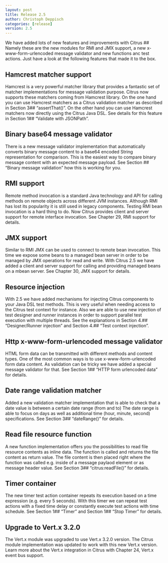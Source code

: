 ```yaml
---
layout: post
title: Release 2.5
author: Christoph Deppisch
categories: [release]
version: 2.5
---
```


We have added lots of new features and improvements with Citrus ## Namely these are the new modules for RMI and JMX support, a new x-www-form-urlencoded message validator and new functions anc test actions. Just have a look at the following features that made it to the box.

## Hamcrest matcher support
Hamcrest is a very powerful matcher library that provides a fantastic set of matcher implementations for message validation purpose. Citrus now supports these matchers coming from Hamcrest library. On the one hand you can use Hamcrest matchers as a Citrus validation matcher as described in Section 3## “assertThat()”. On the other hand you can use Hamcrest matchers now directly using the Citrus Java DSL. See details for this feature in Section 1## “Validate with JSONPath”.

## Binary base64 message validator
There is a new message validator implementation that automatically converts binary message content to a base64 encoded String representation for comparison. This is the easiest way to compare binary message content with an expected message payload. See Section ## “Binary message validation” how this is working for you.

## RMI support
Remote method invocation is a standard Java technology and API for calling methods on remote objects across different JVM instances. Although RMI has lost its popularity it is still used in legacy components. Testing RMI bean invocation is a hard thing to do. Now Citrus provides client and server support for remote interface invocation. See Chapter 29, RMI support for details.

## JMX support
Similar to RMI JMX can be used to connect to remote bean invocation. This time we expose some beans to a managed bean server in order to be managed by JMX operations for read and write. With Citrus 2.5 we have added a client and server support for calling and providing managed beans on a mbean server. See Chapter 30, JMX support for details.

## Resource injection
With 2.5 we have added mechanisms for injecting Citrus components to your Java DSL test methods. This is very useful when needing access to the Citrus test context for instance. Also we are able to use new injection of test designer and runner instances in order to support parallel test execution with multiple threads. See the explanations in Section 4.## “Designer/Runner injection” and Section 4.## “Test context injection”.

## Http x-www-form-urlencoded message validator
HTML form data can be transmitted with different methods and content types. One of the most common ways is to use x-www-form-urlencoded form data content. As validation can be tricky we have added a special message validator for that. See Section 1## “HTTP form urlencoded data” for details.

## Date range validation matcher
Added a new validation matcher implementation that is able to check that a date value is between a certain date range (from and to) The date range is able to focus on days as well as additional time (hour, minute, second) specifications. See Section 3## “dateRange()” for details.

## Read file resource function
A new function implementation offers you the possibilities to read file resource contents as inline data. The function is called and returns the file content as return value. The file content is then placed right where the function was called e.g. inside of a message paylaod element or as message header value. See Section 3## “citrus:readFile()” for details.

## Timer container
The new timer test action container repeats its execution based on a time expression (e.g. every 5 seconds). With this timer we can repeat test actions with a fixed time delay or constantly execute test actions with time schedule. See Section 1## “Timer” and Section 1## “Stop Timer” for details.

## Upgrade to Vert.x 3.2.0
The Vert.x module was upgraded to use Vert.x 3.2.0 version. The Citrus module implementation was updated to work with this new Vert.x version. Learn more about the Vert.x integration in Citrus with Chapter 24, Vert.x event bus support.
